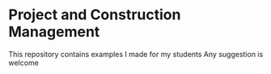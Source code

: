 # Project and Construction Management
This repository contains examples I made for my students
Any suggestion is welcome
